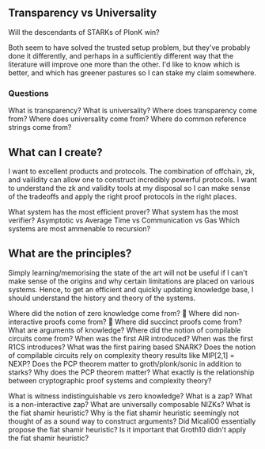 ## Transparency vs Universality

Will the descendants of STARKs of PlonK win?

Both seem to have solved the trusted setup problem, but they've probably done it differently, and perhaps in a sufficiently different way that the literature will improve one more than the other. I'd like to know which is better, and which has greener pastures so I can stake my claim somewhere.

### Questions
What is transparency?
What is universality?
Where does transparency come from?
Where does universality come from?
Where do common reference strings come from?

## What can I create?
I want to excellent products and protocols. The combination of offchain, zk, and vailidity can allow one to construct incredibly powerful protocols. I want to understand the zk and validity tools at my disposal so I can make sense of the tradeoffs and apply the right proof protocols in the right places.

What system has the most efficient prover?
What system has the most verifier?
	Asymptotic vs Average
	Time vs Communication vs Gas
Which systems are most ammenable to recursion?

## What are the principles?

Simply learning/memorising the state of the art will not be useful if I can't make sense of the origins and why certain limitations are placed on various systems. Hence, to get an efficient and quickly updating knowledge base, I should understand the history and theory of the systems.

Where did the notion of zero knowledge come from? 📕
Where did non-interactive proofs come from? 📕
Where did succinct proofs come from?
What are arguments of knowledge?
Where did the notion of compilable circuits come from?
When was the first AIR introduced?
When was the first R1CS introduces?
What was the first pairing based SNARK?
Does the notion of compilable circuits rely on complexity theory results like MIP[2,1] = NEXP?
Does the PCP theorem matter to groth/plonk/sonic in addition to starks?
Why does the PCP theorem matter?
What exactly is the relationship between cryptographic proof systems and complexity theory?

What is witness indistinguishable vs zero knowledge?
What is a zap?
What is a non-interactive zap?
What are universally composable NIZKs?
What is the fiat shamir heuristic?
Why is the fiat shamir heuristic seemingly not thought of as a sound way to construct arguments?
Did Micali00 essentially propose the fiat shamir heuristic?
Is it important that Groth10 didn't apply the fiat shamir heuristic?